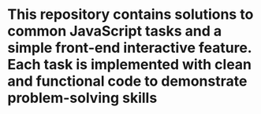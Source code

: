 # This repository contains solutions to common JavaScript tasks and a simple front-end interactive feature. Each task is implemented with clean and functional code to demonstrate problem-solving skills
